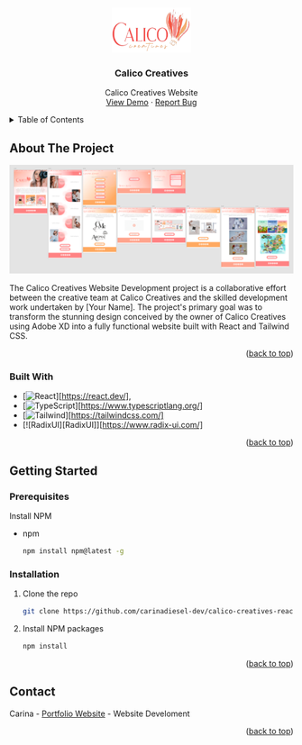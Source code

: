 <a name="readme-top"></a>

<!-- PROJECT LOGO -->
<br />
<div align="center">
  <a href="https://github.com/github_username/repo_name">
    <img src="/src/assets/home-images/logo-small.png" alt="Logo" width="140" height="80">
  </a>

<h3 align="center">Calico Creatives</h3>

  <p align="center">
    Calico Creatives Website
    <br />
    <a href="#">View Demo</a>
    ·
    <a href="https://github.com/carinadiesel-dev/calico-creatives-react/issues">Report Bug</a>
</div>

<!-- TABLE OF CONTENTS -->
<details>
  <summary>Table of Contents</summary>
  <ol>
    <li>
      <a href="#about-the-project">About The Project</a>
      <ul>
        <li><a href="#built-with">Built With</a></li>
      </ul>
    </li>
    <li>
      <a href="#getting-started">Getting Started</a>
      <ul>
        <li><a href="#prerequisites">Prerequisites</a></li>
        <li><a href="#installation">Installation</a></li>
      </ul>
    </li>
    <li><a href="#usage">Usage</a></li>
    <li><a href="#contact">Contact</a></li>
  </ol>
</details>

<!-- ABOUT THE PROJECT -->

## About The Project

[![Screen Shot][product-screenshot]](https://example.com)

<!-- Here's a blank template to get started: To avoid retyping too much info. Do a search and replace with your text editor for the following: `github_username`, `repo_name`, `twitter_handle`, `linkedin_username`, `email_client`, `email`, `project_title`, `project_description` -->

<p>The Calico Creatives Website Development project is a collaborative effort between the creative team at Calico Creatives and the skilled development work undertaken by [Your Name]. The project's primary goal was to transform the stunning design conceived by the owner of Calico Creatives using Adobe XD into a fully functional website built with React and Tailwind CSS.</p>

<p align="right">(<a href="#readme-top">back to top</a>)</p>

### Built With

- [![React][React.js]][https://react.dev/],
- [![TypeScript][TypeScript]][https://www.typescriptlang.org/]
- [![Tailwind][TailwindCSS]][https://tailwindcss.com/]
- [![RadixUI][RadixUI]][https://www.radix-ui.com/]

<p align="right">(<a href="#readme-top">back to top</a>)</p>

<!-- GETTING STARTED -->

## Getting Started

### Prerequisites

Install NPM

- npm
  ```sh
  npm install npm@latest -g
  ```

### Installation

1. Clone the repo
   ```sh
   git clone https://github.com/carinadiesel-dev/calico-creatives-react.git
   ```
2. Install NPM packages
   ```sh
   npm install
   ```

<p align="right">(<a href="#readme-top">back to top</a>)</p>

<!-- CONTACT -->

## Contact

<!-- Suané - [Calico Creatives](#) -->

Carina - [Portfolio Website](https://carinadiesel.dev/#contact) - Website Develoment

<p align="right">(<a href="#readme-top">back to top</a>)</p>

<!-- MARKDOWN LINKS & IMAGES -->
<!-- https://www.markdownguide.org/basic-syntax/#reference-style-links -->

[license-shield]: https://img.shields.io/github/license/github_username/repo_name.svg?style=for-the-badge
[license-url]: https://github.com/github_username/repo_name/blob/master/LICENSE.txt
[linkedin-shield]: https://img.shields.io/badge/-LinkedIn-black.svg?style=for-the-badge&logo=linkedin&colorB=555
[linkedin-url]: https://linkedin.com/in/carinadieseldev
[product-screenshot]: ./src/assets/web-design.png
[React.js]: https://img.shields.io/badge/React-20232A?style=for-the-badge&logo=react&logoColor=61DAFB
[TailwindCSS]: https://img.shields.io/badge/Tailwind%20CSS-0f172a?style=for-the-badge&logo=tailwindcss
[TypeScript]: https://img.shields.io/badge/TypeScript-blue?style=for-the-badge&logo=typescript&logoColor=white
